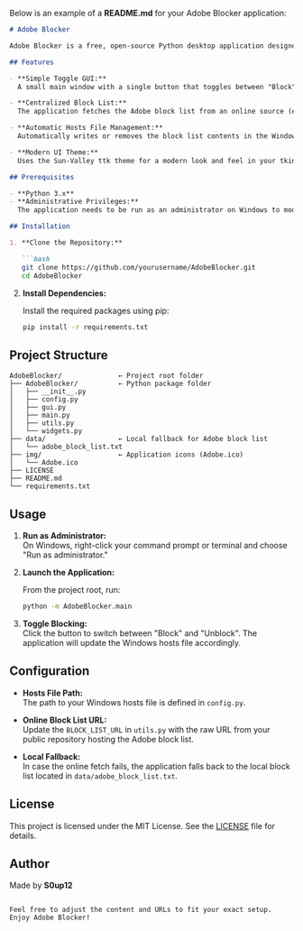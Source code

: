 Below is an example of a **README.md** for your Adobe Blocker application:

```markdown
# Adobe Blocker

Adobe Blocker is a free, open-source Python desktop application designed to help you manage access to Adobe domains by modifying your Windows hosts file. The application provides a simple GUI that toggles between blocking and unblocking Adobe servers using a central, online block list that is updated for everyone.

## Features

- **Simple Toggle GUI:**  
  A small main window with a single button that toggles between "Block" and "Unblock". The button resizes and changes color based on its state (red for "Block", green for "Unblock").

- **Centralized Block List:**  
  The application fetches the Adobe block list from an online source (e.g., a GitHub repository) so that any updates are reflected for all users.

- **Automatic Hosts File Management:**  
  Automatically writes or removes the block list contents in the Windows hosts file. The app detects the current state of the hosts file to display the correct button text.

- **Modern UI Theme:**  
  Uses the Sun-Valley ttk theme for a modern look and feel in your tkinter GUI.

## Prerequisites

- **Python 3.x**  
- **Administrative Privileges:**  
  The application needs to be run as an administrator on Windows to modify the hosts file.

## Installation

1. **Clone the Repository:**

   ```bash
   git clone https://github.com/yourusername/AdobeBlocker.git
   cd AdobeBlocker
   ```

2. **Install Dependencies:**

   Install the required packages using pip:

   ```bash
   pip install -r requirements.txt
   ```

## Project Structure

```
AdobeBlocker/              ← Project root folder
├── AdobeBlocker/          ← Python package folder
│   ├── __init__.py
│   ├── config.py
│   ├── gui.py
│   ├── main.py
│   ├── utils.py
│   └── widgets.py
├── data/                  ← Local fallback for Adobe block list
│   └── adobe_block_list.txt
├── img/                   ← Application icons (Adobe.ico)
│   └── Adobe.ico
├── LICENSE
├── README.md
└── requirements.txt
```

## Usage

1. **Run as Administrator:**  
   On Windows, right-click your command prompt or terminal and choose "Run as administrator."

2. **Launch the Application:**

   From the project root, run:

   ```bash
   python -m AdobeBlocker.main
   ```

3. **Toggle Blocking:**  
   Click the button to switch between "Block" and "Unblock". The application will update the Windows hosts file accordingly.

## Configuration

- **Hosts File Path:**  
  The path to your Windows hosts file is defined in `config.py`.

- **Online Block List URL:**  
  Update the `BLOCK_LIST_URL` in `utils.py` with the raw URL from your public repository hosting the Adobe block list.

- **Local Fallback:**  
  In case the online fetch fails, the application falls back to the local block list located in `data/adobe_block_list.txt`.

## License

This project is licensed under the MIT License. See the [LICENSE](LICENSE) file for details.

## Author

Made by **S0up12**
```

Feel free to adjust the content and URLs to fit your exact setup. Enjoy Adobe Blocker!
